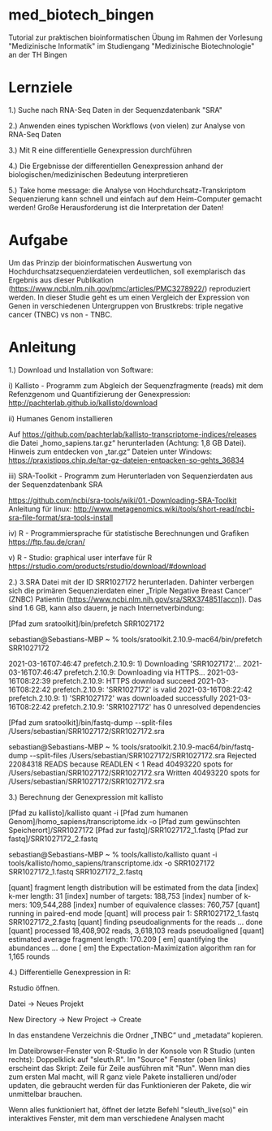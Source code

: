 # med_biotech_bingen
Tutorial zur praktischen bioinformatischen Übung im Rahmen der Vorlesung "Medizinische Informatik" im Studiengang "Medizinische Biotechnologie" an der TH Bingen

# Lernziele
1.) Suche nach RNA-Seq Daten in der Sequenzdatenbank "SRA"

2.) Anwenden eines typischen Workflows (von vielen) zur Analyse von RNA-Seq Daten

3.) Mit R eine differentielle Genexpression durchführen

4.) Die Ergebnisse der differentiellen Genexpression anhand der biologischen/medizinischen Bedeutung interpretieren

5.) Take home message: die Analyse von Hochdurchsatz-Transkriptom Sequenzierung kann schnell und einfach auf dem Heim-Computer gemacht werden! Große Herausforderung ist die Interpretation der Daten!

# Aufgabe

Um das Prinzip der bioinformatischen Auswertung von Hochdurchsatzsequenzierdateien verdeutlichen, soll exemplarisch das Ergebnis aus dieser Publikation (https://www.ncbi.nlm.nih.gov/pmc/articles/PMC3278922/) reproduziert werden.
In dieser Studie geht es um einen Vergleich der Expression von Genen in verschiedenen Untergruppen von Brustkrebs: triple negative cancer (TNBC) vs non - TNBC. 

# Anleitung
1.) Download und Installation von Software:

i) Kallisto - Programm zum Abgleich der Sequenzfragmente (reads) mit dem Refenzgenom und Quantifizierung der Genexpression: http://pachterlab.github.io/kallisto/download


ii) Humanes Genom installieren

Auf https://github.com/pachterlab/kallisto-transcriptome-indices/releases die Datei „homo_sapiens.tar.gz“ herunterladen (Achtung: 1,8 GB Datei).
Hinweis zum entdecken von „tar.gz“ Dateien unter Windows: https://praxistipps.chip.de/tar-gz-dateien-entpacken-so-gehts_36834


iii) SRA-Toolkit - Programm zum Herunterladen von Sequenzierdaten aus der Sequenzdatenbank SRA

https://github.com/ncbi/sra-tools/wiki/01.-Downloading-SRA-Toolkit
Anleitung für linux: http://www.metagenomics.wiki/tools/short-read/ncbi-sra-file-format/sra-tools-install

iv) R - Programmiersprache für statistische Berechnungen und Grafiken
https://ftp.fau.de/cran/

v) R - Studio: graphical user interfave für R
https://rstudio.com/products/rstudio/download/#download

2.) 
3.SRA Datei mit der ID SRR1027172 herunterladen. Dahinter verbergen sich die primären Sequenzierdaten einer „Triple Negative Breast Cancer“ (ZNBC) Patientin (https://www.ncbi.nlm.nih.gov/sra/SRX374851[accn]). Das sind 1.6 GB, kann also dauern, je nach Internetverbindung:

[Pfad zum sratoolkit]/bin/prefetch SRR1027172

sebastian@Sebastians-MBP ~ %  tools/sratoolkit.2.10.9-mac64/bin/prefetch SRR1027172    

2021-03-16T07:46:47 prefetch.2.10.9: 1) Downloading 'SRR1027172'...
2021-03-16T07:46:47 prefetch.2.10.9:  Downloading via HTTPS...
2021-03-16T08:22:39 prefetch.2.10.9:  HTTPS download succeed
2021-03-16T08:22:42 prefetch.2.10.9:  'SRR1027172' is valid
2021-03-16T08:22:42 prefetch.2.10.9: 1) 'SRR1027172' was downloaded successfully
2021-03-16T08:22:42 prefetch.2.10.9: 'SRR1027172' has 0 unresolved dependencies


[Pfad zum sratoolkit]/bin/fastq-dump --split-files /Users/sebastian/SRR1027172/SRR1027172.sra

sebastian@Sebastians-MBP ~ % tools/sratoolkit.2.10.9-mac64/bin/fastq-dump --split-files /Users/sebastian/SRR1027172/SRR1027172.sra
Rejected 22084318 READS because READLEN < 1
Read 40493220 spots for /Users/sebastian/SRR1027172/SRR1027172.sra
Written 40493220 spots for /Users/sebastian/SRR1027172/SRR1027172.sra

3.) Berechnung der Genexpression mit kallisto

[Pfad zu kallisto]/kallisto quant -i [Pfad zum humanen Genom]/homo_sapiens/transcriptome.idx -o [Pfad zum gewünschten Speicherort]/SRR1027172 [Pfad zur fastq]/SRR1027172_1.fastq [Pfad zur fastq]/SRR1027172_2.fastq 

sebastian@Sebastians-MBP ~ % tools/kallisto/kallisto quant -i tools/kallisto/homo_sapiens/transcriptome.idx -o SRR1027172 SRR1027172_1.fastq SRR1027172_2.fastq 

[quant] fragment length distribution will be estimated from the data
[index] k-mer length: 31
[index] number of targets: 188,753
[index] number of k-mers: 109,544,288
[index] number of equivalence classes: 760,757
[quant] running in paired-end mode
[quant] will process pair 1: SRR1027172_1.fastq
                             SRR1027172_2.fastq
[quant] finding pseudoalignments for the reads ... done
[quant] processed 18,408,902 reads, 3,618,103 reads pseudoaligned
[quant] estimated average fragment length: 170.209
[   em] quantifying the abundances ... done
[   em] the Expectation-Maximization algorithm ran for 1,165 rounds

4.) Differentielle Genexpression in R:

Rstudio öffnen. 

Datei -> Neues Projekt

New Directory -> New Project -> Create

In das enstandene Verzeichnis die Ordner „TNBC“ und „metadata“ kopieren.

Im Dateibrowser-Fenster von R-Studio In der Konsole von R Studio (unten rechts): Doppelklick auf "sleuth.R". Im "Source" Fenster (oben links) erscheint das Skript: Zeile für Zeile ausführen mit "Run". Wenn man dies zum ersten Mal macht, will R ganz viele Pakete installieren und/oder updaten, die gebraucht werden für das Funktionieren der Pakete, die wir unmittelbar brauchen.

Wenn alles funktioniert hat, öffnet der letzte Befehl "sleuth_live(so)" ein interaktives Fenster, mit dem man verschiedene Analysen macht
